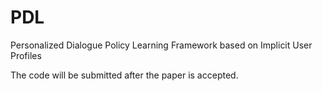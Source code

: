# PDL
Personalized Dialogue Policy Learning Framework based on Implicit User Profiles

The code will be submitted after the paper is accepted.
